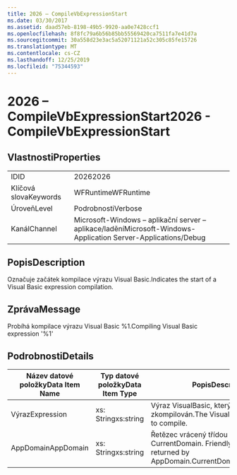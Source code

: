 ```yaml
---
title: 2026 – CompileVbExpressionStart
ms.date: 03/30/2017
ms.assetid: daad57eb-8198-49b5-9920-aa0e7428ccf1
ms.openlocfilehash: 8f8fc79a6b56b85bb55569420ca7511fa7e41d7a
ms.sourcegitcommit: 30a558d23e3ac5a52071121a52c305c85fe15726
ms.translationtype: MT
ms.contentlocale: cs-CZ
ms.lasthandoff: 12/25/2019
ms.locfileid: "75344593"
---
```

# <a name="2026---compilevbexpressionstart"></a><span data-ttu-id="59ad4-102">2026 – CompileVbExpressionStart</span><span class="sxs-lookup"><span data-stu-id="59ad4-102">2026 - CompileVbExpressionStart</span></span>
## <a name="properties"></a><span data-ttu-id="59ad4-103">Vlastnosti</span><span class="sxs-lookup"><span data-stu-id="59ad4-103">Properties</span></span>  
  
|||  
|-|-|  
|<span data-ttu-id="59ad4-104">ID</span><span class="sxs-lookup"><span data-stu-id="59ad4-104">ID</span></span>|<span data-ttu-id="59ad4-105">2026</span><span class="sxs-lookup"><span data-stu-id="59ad4-105">2026</span></span>|  
|<span data-ttu-id="59ad4-106">Klíčová slova</span><span class="sxs-lookup"><span data-stu-id="59ad4-106">Keywords</span></span>|<span data-ttu-id="59ad4-107">WFRuntime</span><span class="sxs-lookup"><span data-stu-id="59ad4-107">WFRuntime</span></span>|  
|<span data-ttu-id="59ad4-108">Úroveň</span><span class="sxs-lookup"><span data-stu-id="59ad4-108">Level</span></span>|<span data-ttu-id="59ad4-109">Podrobnosti</span><span class="sxs-lookup"><span data-stu-id="59ad4-109">Verbose</span></span>|  
|<span data-ttu-id="59ad4-110">Kanál</span><span class="sxs-lookup"><span data-stu-id="59ad4-110">Channel</span></span>|<span data-ttu-id="59ad4-111">Microsoft-Windows – aplikační server – aplikace/ladění</span><span class="sxs-lookup"><span data-stu-id="59ad4-111">Microsoft-Windows-Application Server-Applications/Debug</span></span>|  
  
## <a name="description"></a><span data-ttu-id="59ad4-112">Popis</span><span class="sxs-lookup"><span data-stu-id="59ad4-112">Description</span></span>  
 <span data-ttu-id="59ad4-113">Označuje začátek kompilace výrazu Visual Basic.</span><span class="sxs-lookup"><span data-stu-id="59ad4-113">Indicates the start of a Visual Basic expression compilation.</span></span>  
  
## <a name="message"></a><span data-ttu-id="59ad4-114">Zpráva</span><span class="sxs-lookup"><span data-stu-id="59ad4-114">Message</span></span>  
 <span data-ttu-id="59ad4-115">Probíhá kompilace výrazu Visual Basic %1.</span><span class="sxs-lookup"><span data-stu-id="59ad4-115">Compiling Visual Basic expression '%1'</span></span>  
  
## <a name="details"></a><span data-ttu-id="59ad4-116">Podrobnosti</span><span class="sxs-lookup"><span data-stu-id="59ad4-116">Details</span></span>  
  
|<span data-ttu-id="59ad4-117">Název datové položky</span><span class="sxs-lookup"><span data-stu-id="59ad4-117">Data Item Name</span></span>|<span data-ttu-id="59ad4-118">Typ datové položky</span><span class="sxs-lookup"><span data-stu-id="59ad4-118">Data Item Type</span></span>|<span data-ttu-id="59ad4-119">Popis</span><span class="sxs-lookup"><span data-stu-id="59ad4-119">Description</span></span>|  
|--------------------|--------------------|-----------------|  
|<span data-ttu-id="59ad4-120">Výraz</span><span class="sxs-lookup"><span data-stu-id="59ad4-120">Expression</span></span>|<span data-ttu-id="59ad4-121">xs: String</span><span class="sxs-lookup"><span data-stu-id="59ad4-121">xs:string</span></span>|<span data-ttu-id="59ad4-122">Výraz VisualBasic, který má být zkompilován.</span><span class="sxs-lookup"><span data-stu-id="59ad4-122">The VisualBasic expression to compile.</span></span>|  
|<span data-ttu-id="59ad4-123">AppDomain</span><span class="sxs-lookup"><span data-stu-id="59ad4-123">AppDomain</span></span>|<span data-ttu-id="59ad4-124">xs: String</span><span class="sxs-lookup"><span data-stu-id="59ad4-124">xs:string</span></span>|<span data-ttu-id="59ad4-125">Řetězec vrácený třídou AppDomain. CurrentDomain. FriendlyName</span><span class="sxs-lookup"><span data-stu-id="59ad4-125">The string returned by AppDomain.CurrentDomain.FriendlyName.</span></span>|
